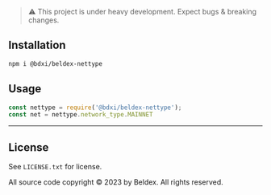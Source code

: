 
> :warning: This project is under heavy development. Expect bugs & breaking changes.

## Installation

```bash
npm i @bdxi/beldex-nettype
```

## Usage

```js
const nettype = require('@bdxi/beldex-nettype');
const net = nettype.network_type.MAINNET
```

-----

## License

See `LICENSE.txt` for license.

All source code copyright © 2023 by Beldex. All rights reserved.